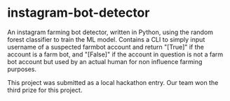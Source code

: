 # instagram-bot-detector

An instagram farming bot detector, written in Python, using the random forest classifier to train the ML model. Contains a CLI to simply input username of a suspected farmbot account and return "[True]" if the account is a farm bot, and "[False]" if the account in question is not a farm bot account but used by an actual human for non influence farming purposes.

This project was submitted as a local hackathon entry. Our team won the third prize for this project.
